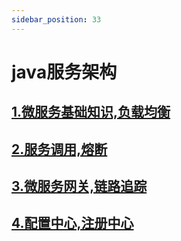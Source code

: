 ```yaml
---
sidebar_position: 33
---
```


# java服务架构

## [1.微服务基础知识,负载均衡](day1/day1.pdf)
## [2.服务调用,熔断](day2/day2.pdf)
## [3.微服务网关,链路追踪](day3/day3.pdf)
## [4.配置中心,注册中心](day4/day4.pdf)


